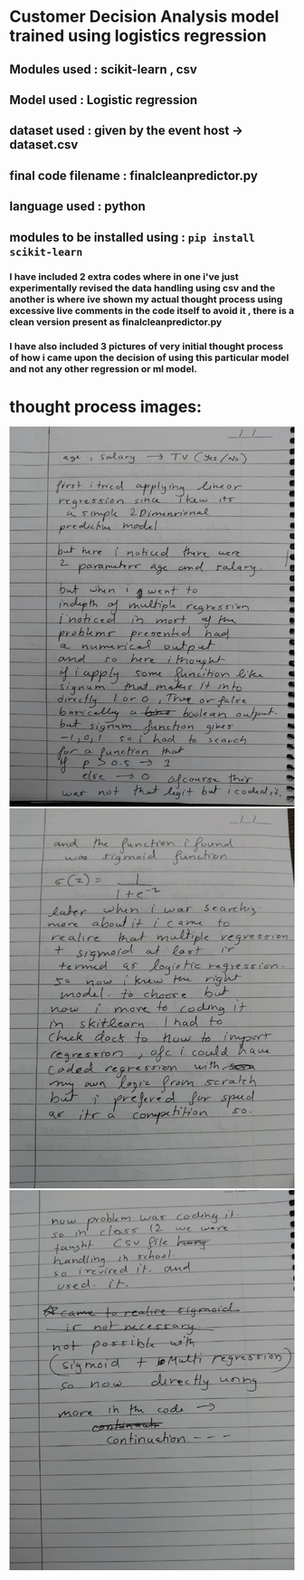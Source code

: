 # Customer Decision Analysis model trained using logistics regression 

## Modules used : scikit-learn , csv 
## Model used : Logistic regression 
## dataset used : given by the event host -> dataset.csv
## final code filename : finalcleanpredictor.py
## language used : python

## modules to be installed using : `pip install scikit-learn`

### I have included 2 extra codes where in one i've just experimentally revised the data handling using csv and the another is where ive shown my actual thought process using excessive live comments in the code itself to avoid it , there is a clean version present as finalcleanpredictor.py
### I have also included 3 pictures of very initial thought process of how i came upon the decision of using this particular model and not any other regression or ml model.

# thought process images:

![1](thoughtprocess1.jpg)
![2](thoughtprocess2.jpg)
![3](thoughtprocess3.jpg)
